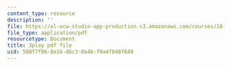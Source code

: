 ```yaml
---
content_type: resource
description: ''
file: https://ol-ocw-studio-app-production.s3.amazonaws.com/courses/18-650-statistics-for-applications-fall-2016/508f7f868e16d6c30a4bf0a4f848f849_OYcdw5vOgIc.pdf
file_type: application/pdf
resourcetype: Document
title: 3play pdf file
uid: 508f7f86-8e16-d6c3-0a4b-f0a4f848f849
---
```

